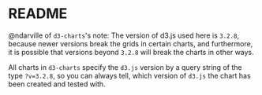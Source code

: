 README
======
@ndarville of `d3-charts`'s note: The version of d3.js used here is `3.2.8`, because newer versions break the grids in certain charts, and furthermore, it is possible that versions beyond `3.2.8` will break the charts in other ways.

All charts in `d3-charts` specify the `d3.js` version by a query string of the type `?v=3.2.8`, so you can always tell, which version of `d3.js` the chart has been created and tested with.
